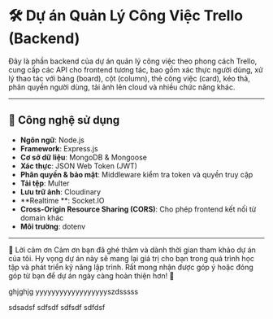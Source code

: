 # 🛠️ Dự án Quản Lý Công Việc Trello (Backend)

Đây là phần backend của dự án quản lý công việc theo phong cách Trello, cung cấp các API cho frontend tương tác, bao gồm xác thực người dùng, xử lý thao tác với bảng (board), cột (column), thẻ công việc (card), kéo thả, phân quyền người dùng, tải ảnh lên cloud và nhiều chức năng khác.

---



## 🚀 Công nghệ sử dụng
- **Ngôn ngữ**: Node.js
- **Framework**: Express.js
- **Cơ sở dữ liệu**: MongoDB & Mongoose
- **Xác thực**: JSON Web Token (JWT)
- **Phân quyền & bảo mật**: Middleware kiểm tra token và quyền truy cập
- **Tải tệp**: Multer
- **Lưu trữ ảnh**: Cloudinary
- **Realtime **: Socket.IO
- **Cross-Origin Resource Sharing (CORS)**: Cho phép frontend kết nối từ domain khác
- **Môi trường**: dotenv

---


🙏 Lời cảm ơn
Cảm ơn bạn đã ghé thăm và dành thời gian tham khảo dự án của tôi.
Hy vọng dự án này sẽ mang lại giá trị cho bạn trong quá trình học tập và phát triển kỹ năng lập trình.
Rất mong nhận được góp ý hoặc đóng góp từ bạn để dự án ngày càng hoàn thiện hơn! 💙

ghjghjg
yyyyyyyyyyyyyyyyyyszdsssss

sdsadsf
sdfsdf
sdfsdf
sdfdsf